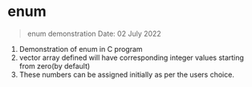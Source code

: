 # enum
>enum demonstration
Date: 02 July 2022

1. Demonstration of enum in C program
2. vector array defined will have corresponding integer values starting from zero(by default)
3. These numbers can be assigned initially as per the users choice.
